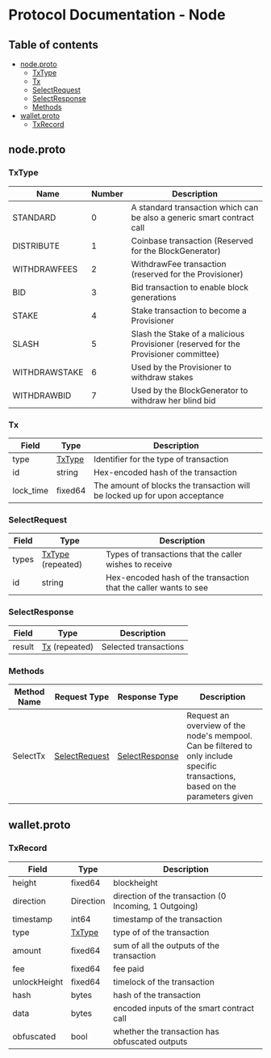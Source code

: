 # Protocol Documentation - Node

## Table of contents

- [node.proto](#node.proto)
	- [TxType](#txtype)
	- [Tx](#tx)
	- [SelectRequest](#selectrequest)
	- [SelectResponse](#selectresponse)
	- [Methods](#methods)
- [wallet.proto](#wallet.proto)
    - [TxRecord](#txrecord)

## node.proto

### TxType

| Name | Number | Description |
| ---- | ------ | ----------- |
| STANDARD | 0 | A standard transaction which can be also a generic smart contract call|
| DISTRIBUTE | 1 | Coinbase transaction (Reserved for the BlockGenerator) |
| WITHDRAWFEES | 2 | WithdrawFee transaction (reserved for the Provisioner)|
| BID | 3 | Bid transaction to enable block generations |
| STAKE | 4 | Stake transaction to become a Provisioner |
| SLASH | 5 | Slash the Stake of a malicious Provisioner (reserved for the Provisioner committee) |
| WITHDRAWSTAKE | 6 | Used by the Provisioner to withdraw stakes |
| WITHDRAWBID | 7 | Used by the BlockGenerator to withdraw her blind bid |

### Tx

| Field | Type | Description |
| ----- | ---- | ----------- |
| type | [TxType](#txtype) | Identifier for the type of transaction |
| id | string | Hex-encoded hash of the transaction |
| lock_time | fixed64 | The amount of blocks the transaction will be locked up for upon acceptance |

### SelectRequest

| Field | Type | Description |
| ----- | ---- | ----------- |
| types | [TxType](#txtype) (repeated) | Types of transactions that the caller wishes to receive |
| id | string | Hex-encoded hash of the transaction that the caller wants to see |

### SelectResponse

| Field | Type | Description |
| ----- | ---- | ----------- |
| result | [Tx](#Tx) (repeated) | Selected transactions |

### Methods

| Method Name | Request Type | Response Type | Description |
| ----------- | ------------ | ------------- | ----------- |
| SelectTx | [SelectRequest](#selectrequest) | [SelectResponse](#selectresponse) | Request an overview of the node's mempool. Can be filtered to only include specific transactions, based on the parameters given |

## wallet.proto

### TxRecord

| Field | Type | Description |
| ----- | ---- | ----------- |
| height | fixed64 | blockheight | 
| direction | Direction | direction of the transaction (0 Incoming, 1 Outgoing) | 
| timestamp | int64 | timestamp of the transaction| 
| type | [TxType](#txtype) | type of of the transaction | 
| amount | fixed64 | sum of all the outputs of the transaction | 
| fee | fixed64 | fee paid | 
| unlockHeight | fixed64 | timelock of the transaction| 
| hash | bytes | hash of the transaction | 
| data | bytes | encoded inputs of the smart contract call | 
| obfuscated | bool | whether the transaction has obfuscated outputs | 
